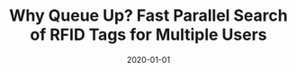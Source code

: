 ---
title: "Why Queue Up? Fast Parallel Search of RFID Tags for Multiple Users"
authors:
- Shigeng Zhang
- Xuan Liu
- Song Guo
- Albert Zomaya
- Jianxin Wang
date: "2020-01-01"
doi: ""


# Publication type.
# Legend: 0 = Uncategorized; 1 = Conference paper; 2 = Journal article;
# 3 = Preprint / Working Paper; 4 = Report; 5 = Book; 6 = Book section;
# 7 = Thesis; 8 = Patent
publication_types: ["1"]

# Publication name and optional abbreviated publication name.
publication: In *ACM International Symposium on Theory, Algorithmic Foundations, and Protocol Design for Mobile Networks and Mobile Computing*
publication_short: In *MobiHoc (CCF-B)*

# links:
# - name: Custom Link
#   url: http://example.org
url_pdf: https://dl.acm.org/doi/pdf/10.1145/3397166.3409143
# url_code: '#'
# url_dataset: '#'
# url_poster: '#'
# url_project: ''
# url_slides: ''
# url_video: '#'

# Featured image
# To use, add an image named `featured.jpg/png` to your page's folder. 
# image:
#   caption: 'Image credit: [**Unsplash**](https://unsplash.com/photos/pLCdAaMFLTE)'
#   focal_point: ""
#   preview_only: false

# Associated Projects (optional).
#   Associate this publication with one or more of your projects.
#   Simply enter your project's folder or file name without extension.
#   E.g. `internal-project` references `content/project/internal-project/index.md`.
#   Otherwise, set `projects: []`.
projects: []
---